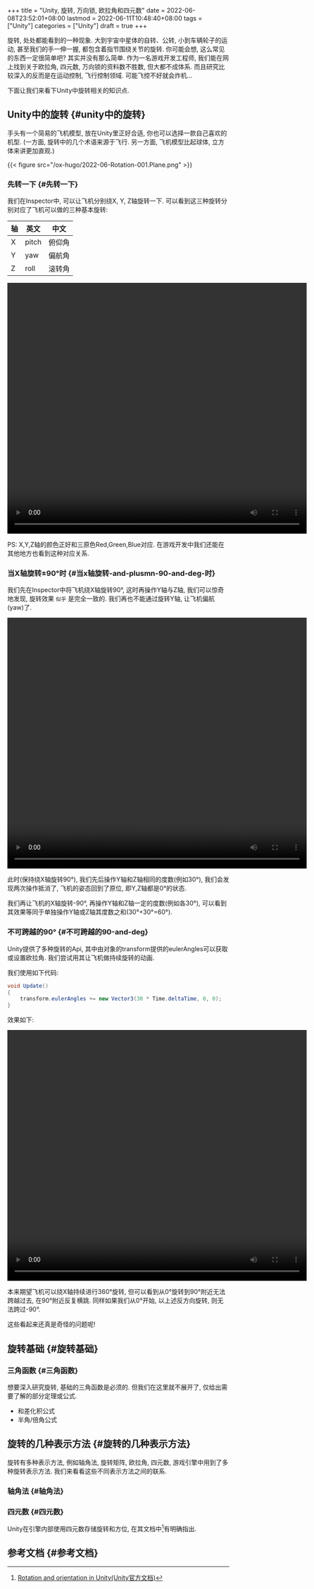 +++
title = "Unity, 旋转, 万向锁, 欧拉角和四元数"
date = 2022-06-08T23:52:01+08:00
lastmod = 2022-06-11T10:48:40+08:00
tags = ["Unity"]
categories = ["Unity"]
draft = true
+++

旋转, 处处都能看到的一种现象. 大到宇宙中星体的自转、公转, 小到车辆轮子的运动, 甚至我们的手一伸一握, 都包含着指节围绕关节的旋转.
你可能会想, 这么常见的东西一定很简单吧? 其实并没有那么简单.
作为一名游戏开发工程师, 我们能在网上找到关于欧拉角, 四元数, 万向锁的资料数不胜数, 但大都不成体系.
而且研究比较深入的反而是在运动控制, 飞行控制领域. 可能飞控不好就会炸机...

下面让我们来看下Unity中旋转相关的知识点.


## Unity中的旋转 {#unity中的旋转}

手头有一个简易的飞机模型, 放在Unity里正好合适, 你也可以选择一款自己喜欢的机型. (一方面, 旋转中的几个术语来源于飞行.
另一方面, 飞机模型比起球体, 立方体来讲更加直观.)

{{< figure src="/ox-hugo/2022-06-Rotation-001.Plane.png" >}}


### 先转一下 {#先转一下}

我们在Inspector中, 可以让飞机分别绕X, Y, Z轴旋转一下. 可以看到这三种旋转分别对应了飞机可以做的三种基本旋转:

| 轴 | 英文  | 中文 |
|---|-----|----|
| X | pitch | 俯仰角 |
| Y | yaw   | 偏航角 |
| Z | roll  | 滚转角 |

 <video width="680" height="570" controls>
 <source src="/ox-hugo/2022-06-Rotation-002.Plane-Basic-Rotation.mp4" type="video/mp4">
  Your browser does not support the video tag.
</video>

PS: X,Y,Z轴的颜色正好和三原色Red,Green,Blue对应. 在游戏开发中我们还能在其他地方也看到这种对应关系.


### 当X轴旋转&plusmn;90&deg;时 {#当x轴旋转-and-plusmn-90-and-deg-时}

我们先在Inspector中将飞机绕X轴旋转90&deg;, 这时再操作Y轴与Z轴, 我们可以惊奇地发现, 旋转效果 `似乎` 是完全一致的.
我们再也不能通过旋转Y轴, 让飞机偏航(yaw)了.

 <video width="680" height="570" controls>
 <source src="/ox-hugo/2022-06-Rotation-003.Plane-X-90.mp4" type="video/mp4">
  Your browser does not support the video tag.
</video>

此时(保持绕X轴旋转90&deg;), 我们先后操作Y轴和Z轴相同的度数(例如30&deg;), 我们会发现两次操作抵消了, 飞机的姿态回到了原位, 即Y,Z轴都是0&deg;的状态.

我们再让飞机的X轴旋转-90&deg;, 再操作Y轴和Z轴一定的度数(例如各30&deg;), 可以看到其效果等同于单独操作Y轴或Z轴其度数之和(30&deg;+30&deg;=60&deg;).


### 不可跨越的90&deg; {#不可跨越的90-and-deg}

Unity提供了多种旋转的Api, 其中由对象的transform提供的eulerAngles可以获取或设置欧拉角.
我们尝试用其让飞机做持续旋转的动画.

我们使用如下代码:

```csharp
void Update()
{
    transform.eulerAngles += new Vector3(30 * Time.deltaTime, 0, 0);
}
```

效果如下:

 <video width="680" height="570" controls>
 <source src="/ox-hugo/2022-06-Rotation-004.Plane-Rotation-Cant-Beyond-90.mp4" type="video/mp4">
  Your browser does not support the video tag.
</video>

本来期望飞机可以绕X轴持续进行360&deg;旋转, 但可以看到从0&deg;旋转到90&deg;附近无法跨越过去, 在90&deg;附近反复横跳.
同样如果我们从0&deg;开始, 以上述反方向旋转, 则无法跨过-90&deg;.

这些看起来还真是奇怪的问题呢!


## 旋转基础 {#旋转基础}


### 三角函数 {#三角函数}

想要深入研究旋转, 基础的三角函数是必须的. 但我们在这里就不展开了, 仅给出需要了解的部分定理或公式.

-   和差化积公式
-   半角/倍角公式


## 旋转的几种表示方法 {#旋转的几种表示方法}

旋转有多种表示方法, 例如轴角法, 旋转矩阵, 欧拉角, 四元数, 游戏引擎中用到了多种旋转表示方法. 我们来看看这些不同表示方法之间的联系.


### 轴角法 {#轴角法}


### 四元数 {#四元数}

Unity在引擎内部使用四元数存储旋转和方位, 在其文档中[^fn:1]有明确指出.


## 参考文档 {#参考文档}

[^fn:1]: [Rotation and orientation in Unity(Unity官方文档)](https://docs.unity3d.com/Manual/QuaternionAndEulerRotationsInUnity.html)
